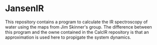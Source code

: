 # JansenIR
This repository contains a program to calculate the IR spectroscopy of water using the maps from Jim Skinner's group. The difference between this program and the owne contained in the CalcIR repository is that an approximation is used here to propigate the system dynamics.
